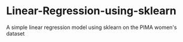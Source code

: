 # Linear-Regression-using-sklearn
A simple linear regression model using sklearn on the PIMA women's dataset
